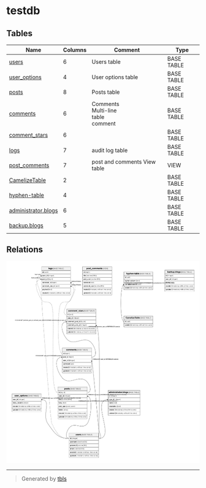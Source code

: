 # testdb

## Tables

| Name                                          | Columns | Comment                                    | Type       |
| --------------------------------------------- | ------- | ------------------------------------------ | ---------- |
| [users](users.md)                             | 6       | Users table                                | BASE TABLE |
| [user_options](user_options.md)               | 4       | User options table                         | BASE TABLE |
| [posts](posts.md)                             | 8       | Posts table                                | BASE TABLE |
| [comments](comments.md)                       | 6       | Comments<br>Multi-line<br>table<br>comment | BASE TABLE |
| [comment_stars](comment_stars.md)             | 6       |                                            | BASE TABLE |
| [logs](logs.md)                               | 7       | audit log table                            | BASE TABLE |
| [post_comments](post_comments.md)             | 7       | post and comments View table               | VIEW       |
| [CamelizeTable](CamelizeTable.md)             | 2       |                                            | BASE TABLE |
| [hyphen-table](hyphen-table.md)               | 4       |                                            | BASE TABLE |
| [administrator.blogs](administrator.blogs.md) | 6       |                                            | BASE TABLE |
| [backup.blogs](backup.blogs.md)               | 5       |                                            | BASE TABLE |

## Relations

![er](schema.png)

---

> Generated by [tbls](https://github.com/k1LoW/tbls)
